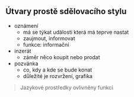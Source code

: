 ## Útvary prostě sdělovacího stylu
- oznámení
  - má se týkat události která má teprve nastat
  - zaujmout, informovat
  - funkce: informační
- inzerát
  - záměr něco koupit nebo prodat
- pozvánka
  - co, kdy a kde se bude konat
  - důležité je rozvržení, grafika

> Jazykové prostředky ovlivněny funkcí
